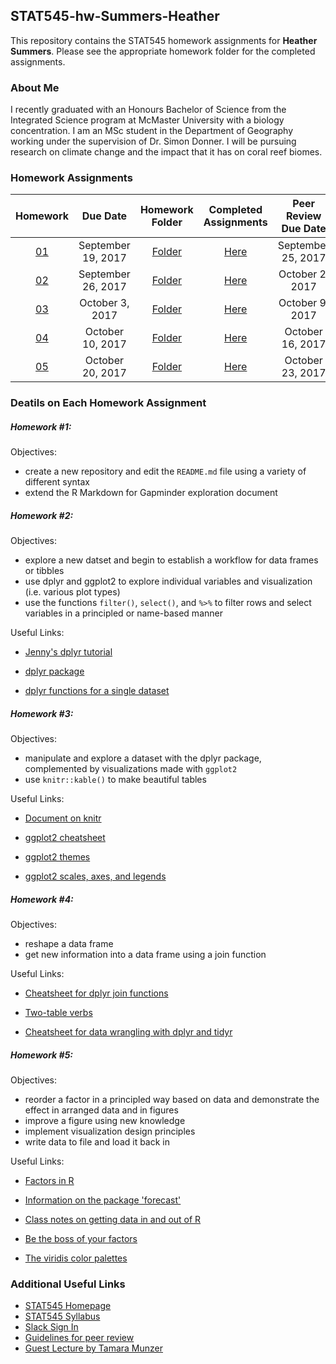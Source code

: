 ## STAT545-hw-Summers-Heather
This repository contains the STAT545 homework assignments for **Heather Summers**. Please see the appropriate homework folder for the completed assignments.

### About Me
I recently graduated with an Honours Bachelor of Science from the Integrated Science program at McMaster University with a biology concentration. I am an MSc student in the Department of Geography working under the supervision of Dr. Simon Donner. I will be pursuing research on climate change and the impact that it has on coral reef biomes.

### Homework Assignments
| Homework | Due Date | Homework Folder | Completed Assignments |  Peer Review Due Date |
| :---: | :---: | :---: | :---: | :---: |
| [01](http://stat545.com/hw01_edit-README.html) | September 19, 2017 | [Folder](https://github.com/heathersummers/STAT545-hw-Summers-Heather/tree/master/hw01) | [Here](https://github.com/heathersummers/STAT545-hw-Summers-Heather/blob/master/hw01/hw01_gapminder.md) | September 25, 2017 |
| [02](http://stat545.com/hw02_explore-gapminder-dplyr.html) | September 26, 2017 | [Folder](https://github.com/heathersummers/STAT545-hw-Summers-Heather/tree/master/hw02) | [Here](https://github.com/heathersummers/STAT545-hw-Summers-Heather/blob/master/hw02/hw02.md) | October 2, 2017 |
| [03](http://stat545.com/hw03_dplyr-and-more-ggplot2.html) | October 3, 2017 | [Folder](https://github.com/heathersummers/STAT545-hw-Summers-Heather/tree/master/hw03) | [Here](https://github.com/heathersummers/STAT545-hw-Summers-Heather/blob/master/hw03/hw03.md) | October 9, 2017 |
| [04](http://stat545.com/hw04_tidy-data-joins.html) | October 10, 2017 | [Folder](https://github.com/heathersummers/STAT545-hw-Summers-Heather/tree/master/hw04) | [Here](https://github.com/heathersummers/STAT545-hw-Summers-Heather/blob/master/hw04/hw_04.md) | October 16, 2017 |
| [05](http://stat545.com/hw05_factor-figure-boss-repo-hygiene.html) | October 20, 2017 | [Folder](https://github.com/heathersummers/STAT545-hw-Summers-Heather/tree/master/hw05) | [Here](https://github.com/heathersummers/STAT545-hw-Summers-Heather/blob/master/hw05/hw05.md) | October 23, 2017 |

### Deatils on Each Homework Assignment
##### Homework #1:
Objectives:
- create a new repository and edit the `README.md` file using a variety of different syntax
- extend the R Markdown for Gapminder exploration document

##### Homework #2:
Objectives:
- explore a new datset and begin to establish a workflow for data frames or tibbles
- use dplyr and ggplot2 to explore individual variables and visualization (i.e. various plot types)
- use the functions `filter()`, `select()`, and `%>%` to filter rows and select variables in a principled or name-based manner

Useful Links:
- [Jenny's dplyr tutorial](https://github.com/jennybc/ggplot2-tutorial)

- [dplyr package](https://cran.r-project.org/web/packages/dplyr/dplyr.pdf)

- [dplyr functions for a single dataset](http://stat545.com/block010_dplyr-end-single-table.html#use-arrange-to-row-order-data-in-a-principled-way)

##### Homework #3:
Objectives:
- manipulate and explore a dataset with the dplyr package, complemented by visualizations made with `ggplot2`
- use `knitr::kable()` to make beautiful tables

Useful Links:
- [Document on knitr](https://yihui.name/knitr/)

- [ggplot2 cheatsheet](https://www.rstudio.com/wp-content/uploads/2015/03/ggplot2-cheatsheet.pdf)

- [ggplot2 themes](http://ggplot2.tidyverse.org/reference/ggtheme.html)

- [ggplot2 scales, axes, and legends](https://github.com/hadley/ggplot2-book/blob/master/scales.rmd)

##### Homework #4:
Objectives:
- reshape a data frame
- get new information into a data frame using a join function

Useful Links:
- [Cheatsheet for dplyr join functions](http://stat545.com/bit001_dplyr-cheatsheet.html)

- [Two-table verbs](https://cran.r-project.org/web/packages/dplyr/vignettes/two-table.html)

- [Cheatsheet for data wrangling with dplyr and tidyr](https://www.rstudio.com/wp-content/uploads/2015/02/data-wrangling-cheatsheet.pdf)

##### Homework #5:
Objectives:
- reorder a factor in a principled way based on data and demonstrate the effect in arranged data and in figures
- improve a figure using new knowledge
- implement visualization design principles
- write data to file and load it back in

Useful Links:
- [Factors in R](https://www.stat.berkeley.edu/classes/s133/factors.html)

- [Information on the package 'forecast'](https://cran.r-project.org/web/packages/forecast/forecast.pdf)

- [Class notes on getting data in and out of R](http://stat545.com/block026_file-out-in.html)

- [Be the boss of your factors](http://stat545.com/block029_factors.html)

- [The viridis color palettes](https://cran.r-project.org/web/packages/viridis/vignettes/intro-to-viridis.html)


### Additional Useful Links
- [STAT545 Homepage](http://stat545.com/)
- [STAT545 Syllabus](http://stat545.com/syllabus.html)
- [Slack Sign In](https://slack.com/signin)
- [Guidelines for peer review](http://stat545.com/peer-review02_peer-evaluation-guidelines.html)
- [Guest Lecture by Tamara Munzer](https://github.com/heathersummers/STAT545-hw-Summers-Heather/blob/master/Guest_Lecture_October_19.md)